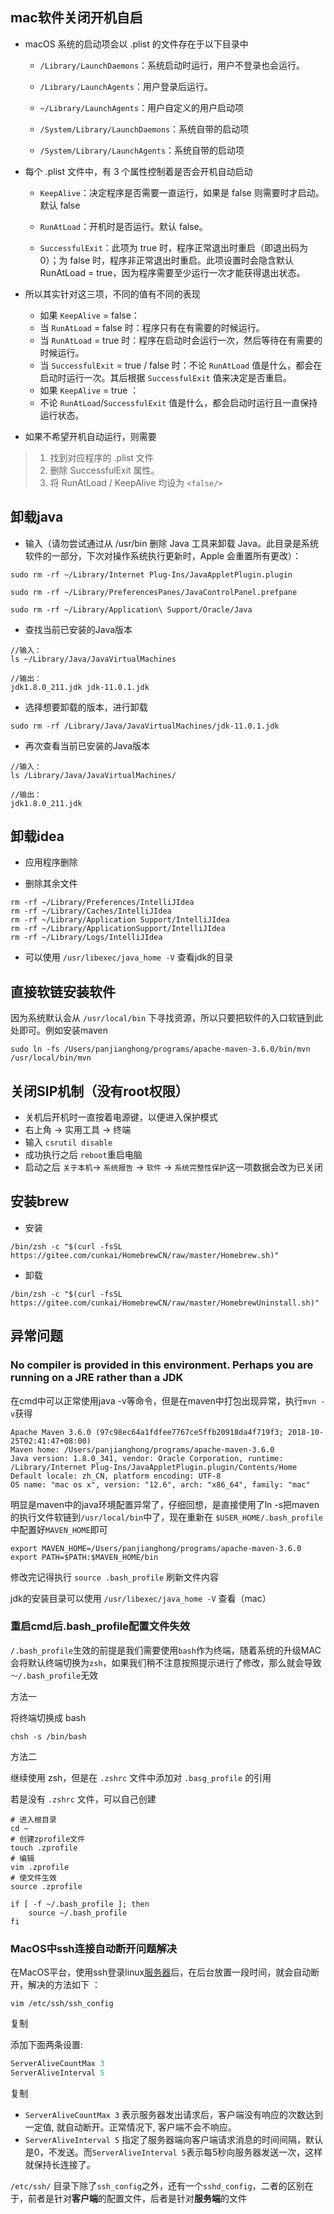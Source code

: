## mac软件关闭开机自启

* macOS 系统的启动项会以 .plist 的文件存在于以下目录中

  - `/Library/LaunchDaemons`：系统启动时运行，用户不登录也会运行。

  - `/Library/LaunchAgents`：用户登录后运行。

  - `~/Library/LaunchAgents`：用户自定义的用户启动项

  - `/System/Library/LaunchDaemons`：系统自带的启动项

  - `/System/Library/LaunchAgents`：系统自带的启动项


* 每个 .plist 文件中，有 3 个属性控制着是否会开机自动启动

  - `KeepAlive`：决定程序是否需要一直运行，如果是 false 则需要时才启动。默认 false

  - `RunAtLoad`：开机时是否运行。默认 false。

  - `SuccessfulExit`：此项为 true 时，程序正常退出时重启（即退出码为 0）；为 false 时，程序非正常退出时重启。此项设置时会隐含默认 RunAtLoad = true，因为程序需要至少运行一次才能获得退出状态。


* 所以其实针对这三项，不同的值有不同的表现
  - 如果 `KeepAlive` = false：
  - 当 `RunAtLoad` = false 时：程序只有在有需要的时候运行。
  - 当 `RunAtLoad` = true 时：程序在启动时会运行一次，然后等待在有需要的时候运行。
  - 当 `SuccessfulExit` =  true / false 时：不论 `RunAtLoad` 值是什么，都会在启动时运行一次。其后根据 `SuccessfulExit` 值来决定是否重启。 
  - 如果 `KeepAlive` = true ：
  - 不论 `RunAtLoad`/`SuccessfulExit` 值是什么，都会启动时运行且一直保持运行状态。

* 如果不希望开机自动运行，则需要

> 1. 找到对应程序的 .plist 文件 
> 2. 删除 SuccessfulExit 属性。
> 3. 将 RunAtLoad / KeepAlive 均设为 `<false/>`



## 卸载java

* 输入（请勿尝试通过从 /usr/bin 删除 Java 工具来卸载 Java。此目录是系统软件的一部分，下次对操作系统执行更新时，Apple 会重置所有更改）：

```shell
sudo rm -rf ~/Library/Internet Plug-Ins/JavaAppletPlugin.plugin

sudo rm -rf ~/Library/PreferencesPanes/JavaControlPanel.prefpane

sudo rm -rf ~/Library/Application\ Support/Oracle/Java

```

* 查找当前已安装的Java版本

```shell
//输入：
ls ~/Library/Java/JavaVirtualMachines

//输出：
jdk1.8.0_211.jdk jdk-11.0.1.jdk
```

* 选择想要卸载的版本，进行卸载

```
sudo rm -rf /Library/Java/JavaVirtualMachines/jdk-11.0.1.jdk
```

* 再次查看当前已安装的Java版本

```shell
//输入：
ls /Library/Java/JavaVirtualMachines/

//输出：
jdk1.8.0_211.jdk
```



## 卸载idea

* 应用程序删除

* 删除其余文件

```shell
rm -rf ~/Library/Preferences/IntelliJIdea
rm -rf ~/Library/Caches/IntelliJIdea
rm -rf ~/Library/Application Support/IntelliJIdea
rm -rf ~/Library/ApplicationSupport/IntelliJIdea
rm -rf ~/Library/Logs/IntelliJIdea
```

* 可以使用 `/usr/libexec/java_home -V` 查看jdk的目录

## 直接软链安装软件

 因为系统默认会从 `/usr/local/bin` 下寻找资源，所以只要把软件的入口软链到此处即可。例如安装maven

```shell
sudo ln -fs /Users/panjianghong/programs/apache-maven-3.6.0/bin/mvn /usr/local/bin/mvn
```



## 关闭SIP机制（没有root权限）

* 关机后开机时一直按着电源键，以便进入保护模式
* 右上角 -> 实用工具 -> 终端 
* 输入 `csrutil disable`
* 成功执行之后 `reboot`重启电脑
* 启动之后 `关于本机`-> `系统报告` -> `软件` -> `系统完整性保护`这一项数据会改为已关闭



## 安装brew

* 安装

```shell
/bin/zsh -c "$(curl -fsSL https://gitee.com/cunkai/HomebrewCN/raw/master/Homebrew.sh)"
```

* 卸载

```shell
/bin/zsh -c "$(curl -fsSL https://gitee.com/cunkai/HomebrewCN/raw/master/HomebrewUninstall.sh)"
```



## 异常问题

### No compiler is provided in this environment. Perhaps you are running on a JRE rather than a JDK

在cmd中可以正常使用java -v等命令，但是在maven中打包出现异常，执行`mvn -v`获得

```
Apache Maven 3.6.0 (97c98ec64a1fdfee7767ce5ffb20918da4f719f3; 2018-10-25T02:41:47+08:00)
Maven home: /Users/panjianghong/programs/apache-maven-3.6.0
Java version: 1.8.0_341, vendor: Oracle Corporation, runtime: /Library/Internet Plug-Ins/JavaAppletPlugin.plugin/Contents/Home
Default locale: zh_CN, platform encoding: UTF-8
OS name: "mac os x", version: "12.6", arch: "x86_64", family: "mac"
```

明显是maven中的java环境配置异常了，仔细回想，是直接使用了ln -s把maven的执行文件软链到`/usr/local/bin`中了，现在重新在 `$USER_HOME/.bash_profile`中配置好`MAVEN_HOME`即可

```
export MAVEN_HOME=/Users/panjianghong/programs/apache-maven-3.6.0
export PATH=$PATH:$MAVEN_HOME/bin
```

修改完记得执行 `source .bash_profile` 刷新文件内容

jdk的安装目录可以使用 `/usr/libexec/java_home -V` 查看（mac）



### 重启cmd后.bash_profile配置文件失效

`/.bash_profile`生效的前提是我们需要使用`bash`作为终端，随着系统的升级MAC会将默认终端切换为`zsh`，如果我们稍不注意按照提示进行了修改，那么就会导致`～/.bash_profile`无效

方法一

将终端切换成 bash

```shell
chsh -s /bin/bash
```

方法二

继续使用 zsh，但是在 `.zshrc` 文件中添加对 `.basg_profile` 的引用

若是没有 `.zshrc` 文件，可以自己创建

```
# 进入根目录
cd ~  
# 创建zprofile文件
touch .zprofile
# 编辑
vim .zprofile
# 使文件生效
source .zprofile
```

```
if [ -f ~/.bash_profile ]; then
    source ~/.bash_profile
fi
```



### MacOS中ssh连接自动断开问题解决

在MacOS平台，使用ssh登录linux[服务器](https://cloud.tencent.com/product/cvm?from=10680)后，在后台放置一段时间，就会自动断开，解决的方法如下 ：

```shell
vim /etc/ssh/ssh_config
```

复制

添加下面两条设置:

```js
ServerAliveCountMax 3
ServerAliveInterval 5
```

复制

- `ServerAliveCountMax 3` 表示服务器发出请求后，客户端没有响应的次数达到一定值, 就自动断开。正常情况下, 客户端不会不响应。
- `ServerAliveInterval 5` 指定了服务器端向客户端请求消息的时间间隔，默认是0，不发送。而`ServerAliveInterval 5`表示每5秒向服务器发送一次，这样就保持长连接了。

`/etc/ssh/` 目录下除了`ssh_config`之外，还有一个`sshd_config`，二者的区别在于，前者是针对**客户端**的配置文件，后者是针对**服务端**的文件



